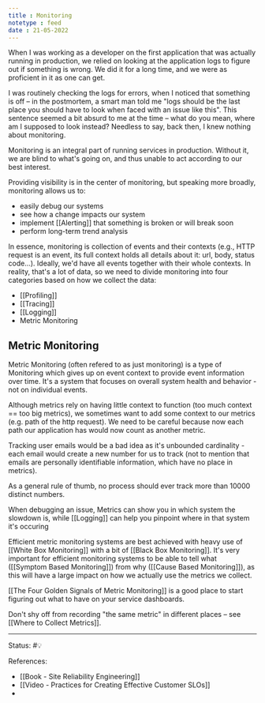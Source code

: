 ```yaml
---
title : Monitoring
notetype : feed
date : 21-05-2022
---
```


When I was working as a developer on the first application that was actually running in production, we relied on looking at the application logs to figure out if something is wrong. We did it for a long time, and we were as proficient in it as one can get. 

I was routinely checking the logs for errors, when I noticed that something is off – in the postmortem, a smart man told me "logs should be the last place you should have to look when faced with an issue like this". This sentence seemed a bit absurd to me at the time – what do you mean, where am I supposed to look instead? Needless to say, back then, I knew nothing about monitoring.

Monitoring is an integral part of running services in production. Without it, we are blind to what's going on, and thus unable to act according to our best interest.

Providing visibility is in the center of monitoring, but speaking more broadly, monitoring allows us to:
- easily debug our systems
- see how a change impacts our system
- implement [[Alerting]] that something is broken or will break soon
- perform long-term trend analysis


In essence, monitoring is collection of events and their contexts (e.g., HTTP request is an event, its full context holds all details about it: url, body, status code...). Ideally, we'd have all events together with their whole contexts. In reality, that's a lot of data, so we need to divide monitoring into four categories based on how we collect the data:
- [[Profiling]]
- [[Tracing]]
- [[Logging]]
- Metric Monitoring

## Metric Monitoring

Metric Monitoring (often refered to as just monitoring) is a type of Monitoring which gives up on event context to provide event information over time. It's a system that focuses on overall system health and behavior - not on individual events.

Although metrics rely on having little context to function (too much context == too big metrics), we sometimes want to add some context to our metrics (e.g. path of the http request). We need to be careful because now each path our application has would now count as another metric.

Tracking user emails would be a bad idea as it's unbounded cardinality - each email would create a new number for us to track (not to mention that emails are personally identifiable information, which have no place in metrics).

As a general rule of thumb, no process should ever track more than 10000 distinct numbers.

When debugging an issue, Metrics can show you in which system the slowdown is, while [[Logging]] can help you pinpoint where in that system it's occuring

Efficient metric monitoring systems are best achieved with heavy use of [[White Box Monitoring]] with a bit of [[Black Box Monitoring]].  It's very important for efficient monitoring systems to be able to tell what ([[Symptom Based Monitoring]]) from why ([[Cause Based Monitoring]]), as this will have a large impact on how we actually use the metrics we collect. 

[[The Four Golden Signals of Metric Monitoring]] is a good place to start figuring out what to have on your service dashboards.

Don't shy off from recording "the same metric" in different places – see [[Where to Collect Metrics]].



-----

Status: #💡 

References:
- [[Book - Site Reliability Engineering]]
- [[Video - Practices for Creating Effective Customer SLOs]]
- 

